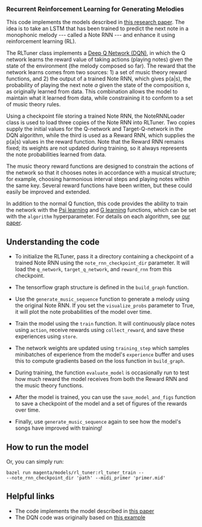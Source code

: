 ### Recurrent Reinforcement Learning for Generating Melodies

This code implements the models described in [this research paper][our arxiv].
The idea is to take an LSTM that has been trained to predict the next note in a
monophonic melody --- called a Note RNN --- and enhance it using reinforcement 
learning (RL). 

The RLTuner class implements a [Deep Q Network (DQN)][dqn], in which the Q network 
learns the reward value of taking actions (playing notes) given the state of the 
environment (the melody composed so far). The reward that the network learns 
comes from two sources: 1) a set of music theory reward functions, and 2) the 
output of a trained Note RNN, which gives p(a|s), the probability of playing the 
next note *a* given the state of the composition *s*, as originally learned from 
data. This combination allows the model to maintain what it learned from data, 
while constraining it to conform to a set of music theory rules. 

Using a checkpoint file storing a trained Note RNN, the NoteRNNLoader class is 
used to load three copies of the Note RNN into RLTuner. Two copies supply the 
initial values for the Q-network and Target-Q-network in the DQN algorithm, 
while the third is used as a Reward RNN, which supplies the p(a|s) values in the 
reward function. Note that the Reward RNN remains fixed; its weights are not 
updated during training, so it always represents the note probabilities learned
from data.

The music theory reward functions are designed to constrain the actions of the
network so that it chooses notes in accordance with a musical structure; for
example, choosing harmonious interval steps and playing notes within the same 
key. Several reward functions have been written, but these could easily be 
improved and extended.

In addition to the normal Q function, this code provides the ability to train 
the network with the [Psi learning][psi learning] and [G learning][g learning]
functions, which can be set with the `algorithm` hyperparameter. For details 
on each algorithm, see [our paper][our arxiv].

## Understanding the code
*   To initialize the RLTuner, pass it a directory containing a checkpoint of a 
	trained Note RNN using the `note_rnn_checkpoint_dir` parameter. It will 
	load the `q_network`, `target_q_network`, and `reward_rnn` from this 
	checkpoint.

*	The tensorflow graph structure is defined in the `build_graph` function.

*	Use the `generate_music_sequence` function to generate a melody using the 
	original Note RNN. If you set the `visualize_probs` parameter to True, it 
	will plot the note probabilities of the model over time.

*	Train the model using the `train` function. It will continuously place 
	notes using `action`, receive rewards using `collect_reward`, and save 
	these experiences using `store`.

*	The network weights are updated using `training_step` which samples 
	minibatches of experience from the model's `experience` buffer and uses 
	this to compute gradients based on the loss function in `build_graph`.

*	During training, the function `evaluate_model` is occasionally run to 
	test how much reward the model receives from both the Reward RNN and the 
	music theory functions.

*	After the model is trained, you can use the `save_model_and_figs` function
	to save a checkpoint of the model and a set of figures of the rewards over 
	time. 

*	Finally, use `generate_music_sequence` again to see how the model's songs
	have improved with training!

## How to run the model
Or, you can simply run:

```
bazel run magenta/models/rl_tuner:rl_tuner_train -- 
--note_rnn_checkpoint_dir 'path' --midi_primer 'primer.mid' 
```
## Helpful links

*   The code implements the model described in [this paper][our arxiv]
*   The DQN code was originally based on [this example][dqn ex]

[our arxiv]: https://arxiv.org/abs/comingsoon
[dqn ex]: https://github.com/nivwusquorum/tensorflow-deepq/blob/master/tf_rl/
[g learning]: https://arxiv.org/pdf/1512.08562.pdf
[psi learning]: http://homepages.inf.ed.ac.uk/svijayak/publications/rawlik-RSS2012.pdf
[dqn]: https://www.cs.toronto.edu/~vmnih/docs/dqn.pdf